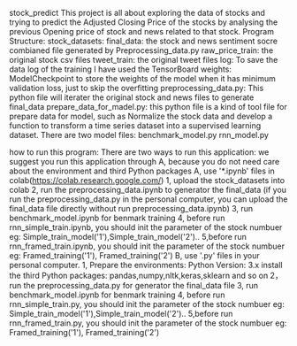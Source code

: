 stock_predict
This project is all about exploring the data of stocks and trying to predict the Adjusted Closing Price of the stocks by analysing the previous Opening price of stock and news related to that stock.
Program Structure:
stock_datasets:
    final_data: the stock and news sentiment socre combianed file generated by Preprocessing_data.py
    raw_price_train: the original stock csv files
    tweet_train: the original tweet files
log: To save the data log of the training I have used the TensorBoard
weights: ModelCheckpoint to store the weights of the model when it has minimum validation loss, just to skip the overfitting
preprocessing_data.py:
    This python file will iterater the original stock and news files to generate final_data
prepare_data_for_madel.py:
    this python file is a kind of tool file for prepare data for model, such as Normalize the stock data
    and develop a function to transform a time series dataset into a supervised learning dataset.
There are two model files:
    benchmark_model.py
    rnn_model.py

how to run this program:
There are two ways to run this application:
    we suggest you run this application through A, because you do not need care about the
    environment and third Python packages
    A, use '*.ipynb' files in colab(https://colab.research.google.com/)
        1, upload the stock_datasets into colab
        2, run the preprocessing_data.ipynb to generator the final_data
        (if you run the preprocessing_data.py in the personal computer, you can upload the final_data file
        directly without run preprocessing_data.ipynb)
        3, run benchmark_model.ipynb for benmark training
        4, before run rnn_simple_train.ipynb, you should init the  parameter of the stock numbuer
         eg: Simple_train_model('1'),Simple_train_model('2')..
         5,before run rnn_framed_train.ipynb, you should init the  parameter of the stock numbuer
         eg: Framed_training('1'), Framed_training('2')
    B, use '.py' files in your personal computer.
       1, Prepare the environments:
            Python Version: 3.x
            install the third Python packages: pandas,numpy,nltk,keras,sklearn and so on
       2，run the preprocessing_data.py for generator the final_data file
       3, run benchmark_model.ipynb for benmark training
       4, before run rnn_simple_train.py, you should init the  parameter of the stock numbuer
         eg: Simple_train_model('1'),Simple_train_model('2')..
       5,before run rnn_framed_train.py, you should init the  parameter of the stock numbuer
         eg: Framed_training('1'), Framed_training('2')

